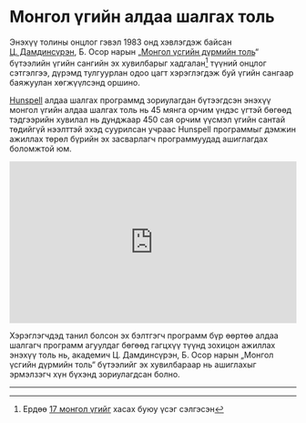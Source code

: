 # Монгол үгийн алдаа шалгах толь

Энэхүү толины онцлог гэвэл 1983 онд хэвлэгдэж байсан [Ц. Дамдинсүрэн](https://mn.wikipedia.org/wiki/%D0%A6%D1%8D%D0%BD%D0%B4%D0%B8%D0%B9%D0%BD_%D0%94%D0%B0%D0%BC%D0%B4%D0%B8%D0%BD%D1%81%D2%AF%D1%80%D1%8D%D0%BD), Б. Осор нарын „[Монгол үсгийн дүрмийн толь](book.html#монгол-үсгийн-дүрмийн-толь)“ бүтээлийн үгийн сангийн эх хувилбарыг хадгалан[^1] түүний онцлог сэтгэлгээ, дүрэмд тулгуурлан одоо цагт хэрэглэгдэж буй үгийн сангаар баяжуулан хөгжүүлсэнд оршино.

[Hunspell](http://hunspell.github.io/) алдаа шалгах программд зориулагдан бүтээгдсэн энэхүү монгол үгийн алдаа шалгах толь нь 45 мянга орчим үндэс үгтэй бөгөөд тэдгээрийн хувилал нь дунджаар 450 сая орчим үүсмэл үгийн сантай төдийгүй нээлттэй эхэд суурилсан учраас Hunspell программыг дэмжин ажиллах төрөл бүрийн эх засварлагч программуудад ашиглагдах боломжтой юм.

<div style="position: relative; width: 100%; padding-bottom: 56.25%;">
   <iframe src="https://www.youtube.com/embed/ruZJcOqcEmc" frameborder="0" allow="accelerometer; autoplay; clipboard-write; encrypted-media; gyroscope; picture-in-picture" allowfullscreen style="position: absolute; top: 0; left: 0; height: 100%; width: 100%; padding-bottom:20px;"></iframe>
</div>

Хэрэглэгчдэд танил болсон эх бэлтгэгч программ бүр өөртөө алдаа шалгагч программ агуулдаг бөгөөд гагцхүү түүнд зохицон ажиллах энэхүү толь нь, академич Ц. Дамдинсүрэн, Б. Осор нарын „Монгол үсгийн дүрмийн толь“ бүтээлийг эх хувилбараар нь ашиглахыг эрмэлзэгч хүн бүхэнд зориулагдсан болно.

[^1]: Ердөө [17 монгол үгийг](about.html#толинд-орсон-зарим-үгсийн-бичлэгийн-талаар) хасах буюу үсэг сэлгэсэн

---
